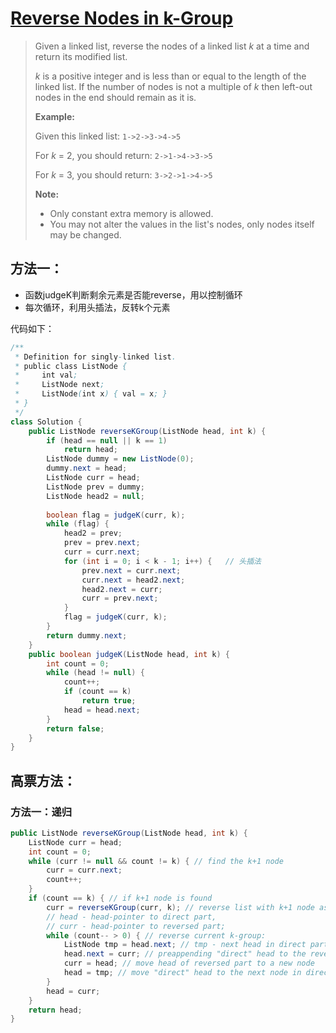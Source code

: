 # [Reverse Nodes in k-Group][1]

> Given a linked list, reverse the nodes of a linked list *k* at a time and return its modified list.
>
> *k* is a positive integer and is less than or equal to the length of the linked list. If the number of nodes is not a multiple of *k* then left-out nodes in the end should remain as it is.
>
>
>
> **Example:**
>
> Given this linked list: `1->2->3->4->5`
>
> For *k* = 2, you should return: `2->1->4->3->5`
>
> For *k* = 3, you should return: `3->2->1->4->5`
>
> **Note:**
>
> - Only constant extra memory is allowed.
> - You may not alter the values in the list's nodes, only nodes itself may be changed.



## 方法一：

* 函数judgeK判断剩余元素是否能reverse，用以控制循环
* 每次循环，利用头插法，反转k个元素



代码如下：

```java
/**
 * Definition for singly-linked list.
 * public class ListNode {
 *     int val;
 *     ListNode next;
 *     ListNode(int x) { val = x; }
 * }
 */
class Solution {
    public ListNode reverseKGroup(ListNode head, int k) {
        if (head == null || k == 1)
            return head;
        ListNode dummy = new ListNode(0);
        dummy.next = head;
        ListNode curr = head;
        ListNode prev = dummy;
        ListNode head2 = null;
        
        boolean flag = judgeK(curr, k);
        while (flag) {
            head2 = prev;
            prev = prev.next;
            curr = curr.next;
            for (int i = 0; i < k - 1; i++) {	// 头插法
                prev.next = curr.next;
                curr.next = head2.next;
                head2.next = curr;
                curr = prev.next;
            }
            flag = judgeK(curr, k);
        }
        return dummy.next;
    }
    public boolean judgeK(ListNode head, int k) {
        int count = 0;
        while (head != null) {
            count++;
            if (count == k)
                return true;
            head = head.next;
        }
        return false;
    }
}
```



## 高票方法：

### 方法一：递归

```java
public ListNode reverseKGroup(ListNode head, int k) {
    ListNode curr = head;
    int count = 0;
    while (curr != null && count != k) { // find the k+1 node
        curr = curr.next;
        count++;
    }
    if (count == k) { // if k+1 node is found
        curr = reverseKGroup(curr, k); // reverse list with k+1 node as head
        // head - head-pointer to direct part, 
        // curr - head-pointer to reversed part;
        while (count-- > 0) { // reverse current k-group: 
            ListNode tmp = head.next; // tmp - next head in direct part
            head.next = curr; // preappending "direct" head to the reversed list 
            curr = head; // move head of reversed part to a new node
            head = tmp; // move "direct" head to the next node in direct part
        }
        head = curr;
    }
    return head;
}
```





[1]: https://leetcode.com/problems/reverse-nodes-in-k-group/